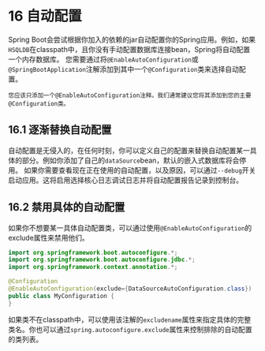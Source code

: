 # 16 自动配置
Spring Boot会尝试根据你加入的依赖的jar自动配置你的Spring应用。例如，如果``HSQLDB``在classpath中，且你没有手动配置数据库连接bean，Spring将自动配置一个内存数据库。
您需要通过将``@EnableAutoConfiguration``或``@SpringBootApplication``注解添加到其中一个``@Configuration``类来选择自动配置。
```
您应该只添加一个@EnableAutoConfiguration注释。我们通常建议您将其添加到您的主要@Configuration类。
```
## 16.1 逐渐替换自动配置
自动配置是无侵入的，在任何时刻，你可以定义自己的配置来替换自动配置某一具体的部分。例如你添加了自己的``dataSource``bean，默认的嵌入式数据库将会停用。
如果你需要查看现在正在使用的自动配置，以及原因，可以通过``--debug``开关启动应用。这将启用选择核心日志调试日志并将自动配置报告记录到控制台。
## 16.2 禁用具体的自动配置
如果你不想要某一具体自动配置类，可以通过使用``@EnableAutoConfiguration``的exclude属性来禁用他们。
```java
import org.springframework.boot.autoconfigure.*;
import org.springframework.boot.autoconfigure.jdbc.*;
import org.springframework.context.annotation.*;

@Configuration
@EnableAutoConfiguration(exclude={DataSourceAutoConfiguration.class})
public class MyConfiguration {
}
```
如果类不在classpath中，可以使用该注解的``excludename``属性来指定具体的完整类名。你也可以通过``spring.autoconfigure.exclude``属性来控制排除的自动配置的类列表。